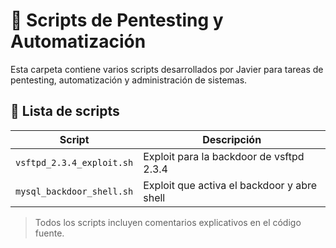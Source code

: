 # 📁 Scripts de Pentesting y Automatización

Esta carpeta contiene varios scripts desarrollados por Javier para tareas de pentesting, automatización y administración de sistemas.

## 📜 Lista de scripts

| Script                        | Descripción                                      |
|------------------------------|--------------------------------------------------|
| `vsftpd_2.3.4_exploit.sh`    | Exploit para la backdoor de vsftpd 2.3.4         |
| `mysql_backdoor_shell.sh`    | Exploit que activa el backdoor y abre shell      |

> Todos los scripts incluyen comentarios explicativos en el código fuente.
